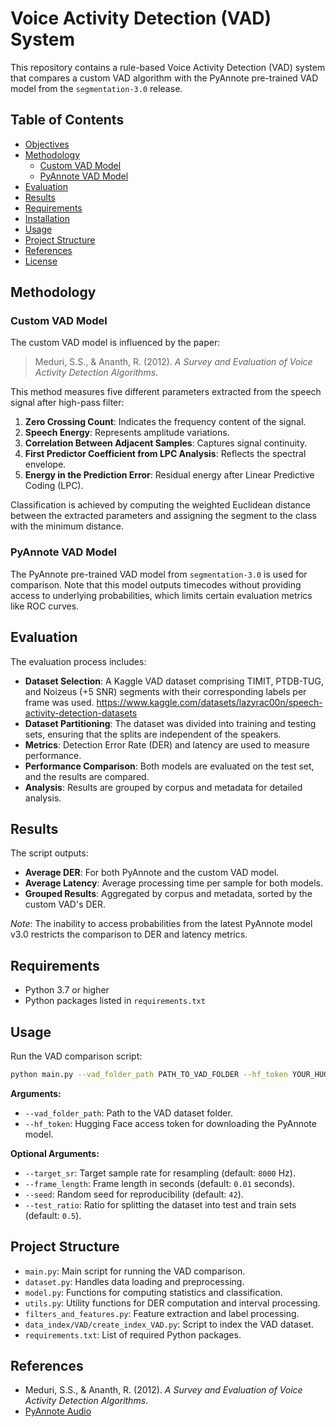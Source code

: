 # Voice Activity Detection (VAD) System

This repository contains a rule-based Voice Activity Detection (VAD) system that compares a custom VAD algorithm with the PyAnnote pre-trained VAD model from the `segmentation-3.0` release.

## Table of Contents

- [Objectives](#objectives)
- [Methodology](#methodology)
  - [Custom VAD Model](#custom-vad-model)
  - [PyAnnote VAD Model](#pyannote-vad-model)
- [Evaluation](#evaluation)
- [Results](#results)
- [Requirements](#requirements)
- [Installation](#installation)
- [Usage](#usage)
- [Project Structure](#project-structure)
- [References](#references)
- [License](#license)

## Methodology

### Custom VAD Model

The custom VAD model is influenced by the paper:

> Meduri, S.S., & Ananth, R. (2012). *A Survey and Evaluation of Voice Activity Detection Algorithms*.

This method measures five different parameters extracted from the speech signal after high-pass filter:

1. **Zero Crossing Count**: Indicates the frequency content of the signal.
2. **Speech Energy**: Represents amplitude variations.
3. **Correlation Between Adjacent Samples**: Captures signal continuity.
4. **First Predictor Coefficient from LPC Analysis**: Reflects the spectral envelope.
5. **Energy in the Prediction Error**: Residual energy after Linear Predictive Coding (LPC).

Classification is achieved by computing the weighted Euclidean distance between the extracted parameters and assigning the segment to the class with the minimum distance.

### PyAnnote VAD Model

The PyAnnote pre-trained VAD model from `segmentation-3.0` is used for comparison. Note that this model outputs timecodes without providing access to underlying probabilities, which limits certain evaluation metrics like ROC curves.

## Evaluation

The evaluation process includes:

- **Dataset Selection**: A Kaggle VAD dataset comprising TIMIT, PTDB-TUG, and Noizeus (+5 SNR) segments with their corresponding labels per frame was used. https://www.kaggle.com/datasets/lazyrac00n/speech-activity-detection-datasets
- **Dataset Partitioning**: The dataset was divided into training and testing sets, ensuring that the splits are independent of the speakers.
- **Metrics**: Detection Error Rate (DER) and latency are used to measure performance.
- **Performance Comparison**: Both models are evaluated on the test set, and the results are compared.
- **Analysis**: Results are grouped by corpus and metadata for detailed analysis.

## Results

The script outputs:

- **Average DER**: For both PyAnnote and the custom VAD model.
- **Average Latency**: Average processing time per sample for both models.
- **Grouped Results**: Aggregated by corpus and metadata, sorted by the custom VAD's DER.

*Note*: The inability to access probabilities from the latest PyAnnote model v3.0 restricts the comparison to DER and latency metrics.

## Requirements

- Python 3.7 or higher
- Python packages listed in `requirements.txt`

## Usage

Run the VAD comparison script:

```bash
python main.py --vad_folder_path PATH_TO_VAD_FOLDER --hf_token YOUR_HUGGING_FACE_TOKEN
```

**Arguments:**

- `--vad_folder_path`: Path to the VAD dataset folder.
- `--hf_token`: Hugging Face access token for downloading the PyAnnote model.

**Optional Arguments:**

- `--target_sr`: Target sample rate for resampling (default: `8000` Hz).
- `--frame_length`: Frame length in seconds (default: `0.01` seconds).
- `--seed`: Random seed for reproducibility (default: `42`).
- `--test_ratio`: Ratio for splitting the dataset into test and train sets (default: `0.5`).

## Project Structure

- `main.py`: Main script for running the VAD comparison.
- `dataset.py`: Handles data loading and preprocessing.
- `model.py`: Functions for computing statistics and classification.
- `utils.py`: Utility functions for DER computation and interval processing.
- `filters_and_features.py`: Feature extraction and label processing.
- `data_index/VAD/create_index_VAD.py`: Script to index the VAD dataset.
- `requirements.txt`: List of required Python packages.

## References

- Meduri, S.S., & Ananth, R. (2012). *A Survey and Evaluation of Voice Activity Detection Algorithms*.
- [PyAnnote Audio](https://github.com/pyannote/pyannote-audio)
